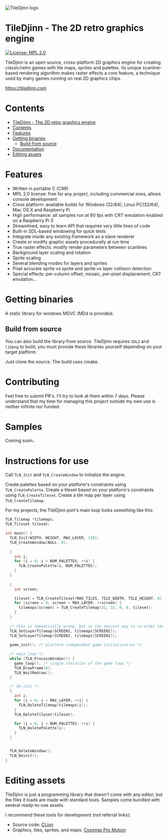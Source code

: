 ![TileDjinn logo](tiledjinn.png)
# TileDjinn - The 2D retro graphics engine
[![License: MPL 2.0](https://img.shields.io/badge/License-MPL%202.0-brightgreen.svg)](https://opensource.org/licenses/MPL-2.0)

TileDjinn is an open source, cross-platform 2D graphics engine for creating classic/retro games with tile maps, sprites and palettes. Its unique scanline-based rendering algorithm makes raster effects a core feature, a technique used by many games running on real 2D graphics chips.

https://tiledjinn.com

# Contents
- [TileDjinn - The 2D retro graphics engine](#tiledjinn---the-2d-retro-graphics-engine)
- [Contents](#contents)
- [Features](#features)
- [Getting binaries](#getting-binaries)
  - [Build from source](#build-from-source)
- [Documentation](#documentation)
- [Editing assets](#editing-assets)

# Features
* Written in portable C (C99)
* MPL 2.0 license: free for any project, including commercial ones, allows console development
* Cross platform: available builds for Windows (32/64), Linux PC(32/64), Mac OS X and Raspberry Pi
* High performance: all samples run at 60 fps with CRT emulation enabled on a Raspberry Pi 3
* Streamlined, easy to learn API that requires very little lines of code
* Built-in SDL-based windowing for quick tests
* Integrate inside any existing framework as a slave renderer
* Create or modify graphic assets procedurally at run time
* True raster effects: modify render parameters between scanlines
* Background layer scaling and rotation
* Sprite scaling
* Several blending modes for layers and sprites
* Pixel accurate sprite vs sprite and sprite vs layer collision detection
* Special effects: per-column offset, mosaic, per-pixel displacement, CRT emulation...

# Getting binaries
A static library for windows MSVC /MDd is provided.

## Build from source
You can also build the library from source. TileDjinn requires `SDL2` and `libpng` to build, you must provide these libraries yourself depending on your target platform.

Just clone the source. The build uses cmake.

# Contributing
Feel free to submit PR's. I'll try to look at them within 7 days. Please understand that my time for managing this project outside my own use is neither infinite nor funded.

# Samples
Coming soon..

# Instructions for use
Call `TLN_Init` and `TLN_CreateWindow` to initialize the engine.

Create palettes based on your platform's constraints using `TLN_CreatePalette`. Create a tileset based on your platform's constraints using `TLN_CreateTileset`. Create a tile map per layer using `TLN_CreateTilemap`.

For my projects, the TileDjinn port's main loop looks something like this:

```C
TLN_Tilemap *tilemaps;
TLN_Tileset tileset;

int main() {
  TLN_Init(WIDTH, HEIGHT, MAX_LAYER, 128);
  TLN_CreateWindow(NULL, 0);
  
  {
    int i;
    for (i = 0; i < NUM_PALETTES; ++i) {
      TLN_CreatePalette(i, NUM_PALETTES);
    }
  }
  
  {
    int screen;

    tileset = TLN_CreateTileset(MAX_TILES, TILE_WIDTH, TILE_HEIGHT, 0);
    for (screen = 0; screen < MAX_LAYER; ++screen) {
      tilemaps[screen] = TLN_CreateTilemap(32, 32, 0, 0, tileset);
    }
  }
  
  /* this is semantically wrong, but is the easiest way to re-order the layers in the right direction.. */
  TLN_SetLayerTilemap(SCREEN1, tilemaps[SCREEN2]);
  TLN_SetLayerTilemap(SCREEN2, tilemaps[SCREEN1]);
  
  game_init(); /* platform independent game initialization */

  /* main loop */
  while (TLN_ProcessWindow()) {
    game_loop(); /* single iteration of the game loop */
    TLN_DrawFrame(0);
    TLN_WaitRedraw();
  }

  /* de-init */
  {
    int i;
    for (i = 0; i < MAX_LAYER; ++i) {
      TLN_DeleteTilemap(tilemaps[i]);
    }
    TLN_DeleteTileset(tileset);

    for (i = 0; i < NUM_PALETTES; ++i) {
      TLN_DeletePalette(i);
    }
  }


  TLN_DeleteWindow();
  TLN_Deinit();
}


```

<!--
# Running the samples

C samples are located in `TileDjinn/samples` folder. To build them you need the gcc compiler suite, and/or Visual C++ in windows.
* **Linux**: the GCC compiler suite is already installed by default
* **Windows**: TileDjinn is tested using the MSVC runtime
* **Apple OS X**: You must install [Command-line tools for Xcode](https://developer.apple.com/xcode/). An Apple ID account is required.

Once installed, open a console window in the C samples folder and type the suitable command depending on your platform:

## Windows
```
> mingw32-make
```

## Unix-like
```
> make
```

# The tiledjinn window
The following actions can be done in the created window:
* Press <kbd>Esc</kbd> to close the window
* Press <kbd>Alt</kbd> + <kbd>Enter</kbd> to toggle full-screen/windowed
* Press <kbd>Backspace</kbd> to toggle built-in CRT effect (enabled by default)

# Creating your first program
The following section shows how to create from scratch and execute a simple tiledjinn application that does the following:
1. Reference the inclusion of TileDjinn module
2. Initialize the engine with a resolution of 400x240, one layer, no sprites and no palette animations
3. Load a *tilemap*, the asset that contains background layer data
4. Attach the loaded tilemap to the allocated background layer
5. Create a display window with default parameters: windowed, auto scale and CRT effect enabled
6. Run the window loop, updating the display at each iteration until the window is closed
7. Release allocated resources

![Test](test.png)

Create a file called `test.c` in `TileDjinn/samples` folder, and type the following code:
```c
#include "tiledjinn.h"

void main(void) {
    TLN_Tilemap foreground;

    TLN_Init (400, 240, 1, 0, 0);
    foreground = TLN_LoadTilemap ("assets/sonic/Sonic_md_fg1.tmx", NULL);
    TLN_SetLayerTilemap (0, foreground);

    TLN_CreateWindow (NULL, 0);
    while (TLN_ProcessWindow()) {
        TLN_DrawFrame (0);
    }

    TLN_DeleteTilemap (foreground);
    TLN_Deinit ();
}
```
Now the program must be built to produce an executable. Open a console window in the C samples folder and type the suitable command for your platform:

## Windows
```
> gcc test.c -o test.exe -I"../include" ../lib/Win32/tiledjinn.dll
> test.exe
```

## Linux
```
> gcc test.c -o test -ltiledjinn -lm
> ./test
```

## Apple OS X
```
> gcc test.c -o test "/usr/local/lib/tiledjinn.dylib" -lm
> ./test
```
-->

# Editing assets
TileDjinn is just a programming library that doesn't come with any editor, but the files it loads are made with standard tools. Samples come bundled with several ready-to-use assets.

I recommend these tools for development (not referral links):
* Source code: [CLion](https://www.jetbrains.com/clion/)
* Graphics, tiles, sprites, and maps: [Cosmigo Pro Motion](https://www.cosmigo.com/)
